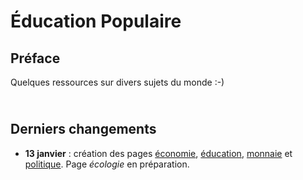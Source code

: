 # Éducation Populaire

## Préface 

Quelques ressources sur divers sujets du monde :-)

<span style="color: transparent; font-size: 70%;">@)}-,--`,-------</span>

## Derniers changements

- __13 janvier__ : création des pages [économie](economie), [éducation](education), [monnaie](monnaie) et [politique](politique). Page _écologie_ en préparation.

<br/>
<br/>
